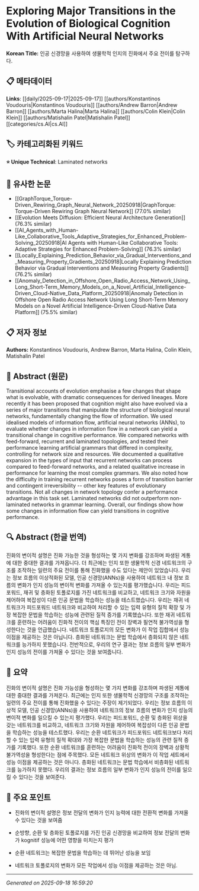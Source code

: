 
# Exploring Major Transitions in the Evolution of Biological Cognition With Artificial Neural Networks

**Korean Title:** 인공 신경망을 사용하여 생물학적 인지의 진화에서 주요 전이를 탐구하다.

## 📋 메타데이터

**Links**: [[daily/2025-09-17|2025-09-17]] [[authors/Konstantinos Voudouris|Konstantinos Voudouris]] [[authors/Andrew Barron|Andrew Barron]] [[authors/Marta Halina|Marta Halina]] [[authors/Colin Klein|Colin Klein]] [[authors/Matishalin Patel|Matishalin Patel]] [[categories/cs.AI|cs.AI]]

## 🏷️ 카테고리화된 키워드
**⭐ Unique Technical**: Laminated networks

## 🔗 유사한 논문
- [[GraphTorque_Torque-Driven_Rewiring_Graph_Neural_Network_20250918|GraphTorque: Torque-Driven Rewiring Graph Neural Network]] (77.0% similar)
- [[Evolution Meets Diffusion: Efficient Neural Architecture Generation]] (76.3% similar)
- [[AI_Agents_with_Human-Like_Collaborative_Tools_Adaptive_Strategies_for_Enhanced_Problem-Solving_20250918|AI Agents with Human-Like Collaborative Tools: Adaptive Strategies for Enhanced Problem-Solving]] (76.3% similar)
- [[Locally_Explaining_Prediction_Behavior_via_Gradual_Interventions_and_Measuring_Property_Gradients_20250918|Locally Explaining Prediction Behavior via Gradual Interventions and Measuring Property Gradients]] (76.2% similar)
- [[Anomaly_Detection_in_Offshore_Open_Radio_Access_Network_Using_Long_Short-Term_Memory_Models_on_a_Novel_Artificial_Intelligence-Driven_Cloud-Native_Data_Platform_20250918|Anomaly Detection in Offshore Open Radio Access Network Using Long Short-Term Memory Models on a Novel Artificial Intelligence-Driven Cloud-Native Data Platform]] (75.5% similar)

## 📋 저자 정보

**Authors:** Konstantinos Voudouris, Andrew Barron, Marta Halina, Colin Klein, Matishalin Patel

## 📄 Abstract (원문)

Transitional accounts of evolution emphasise a few changes that shape what is
evolvable, with dramatic consequences for derived lineages. More recently it
has been proposed that cognition might also have evolved via a series of major
transitions that manipulate the structure of biological neural networks,
fundamentally changing the flow of information. We used idealised models of
information flow, artificial neural networks (ANNs), to evaluate whether
changes in information flow in a network can yield a transitional change in
cognitive performance. We compared networks with feed-forward, recurrent and
laminated topologies, and tested their performance learning artificial grammars
that differed in complexity, controlling for network size and resources. We
documented a qualitative expansion in the types of input that recurrent
networks can process compared to feed-forward networks, and a related
qualitative increase in performance for learning the most complex grammars. We
also noted how the difficulty in training recurrent networks poses a form of
transition barrier and contingent irreversibility -- other key features of
evolutionary transitions. Not all changes in network topology confer a
performance advantage in this task set. Laminated networks did not outperform
non-laminated networks in grammar learning. Overall, our findings show how some
changes in information flow can yield transitions in cognitive performance.

## 🔍 Abstract (한글 번역)

진화의 변이적 설명은 진화 가능한 것을 형성하는 몇 가지 변화를 강조하며 파생된 계통에 대한 중대한 결과를 가져옵니다. 더 최근에는 인지 또한 생물학적 신경 네트워크의 구조를 조작하는 일련의 주요 전이를 통해 진화했을 수도 있다는 제안이 있었습니다. 우리는 정보 흐름의 이상적화된 모델, 인공 신경망(ANNs)을 사용하여 네트워크 내 정보 흐름의 변화가 인지 성능의 변이적 변화를 가져올 수 있는지를 평가했습니다. 우리는 피드포워드, 재귀 및 층화된 토폴로지를 가진 네트워크를 비교하고, 네트워크 크기와 자원을 제어하여 복잡성이 다른 인공 문법을 학습하는 성능을 테스트했습니다. 우리는 재귀 네트워크가 피드포워드 네트워크와 비교하여 처리할 수 있는 입력 유형의 질적 확장 및 가장 복잡한 문법을 학습하는 성능에 관련된 질적 증가를 기록했습니다. 또한 재귀 네트워크를 훈련하는 어려움이 진화적 전이의 핵심 특징인 전이 장벽과 필연적 불가역성을 형성한다는 것을 언급했습니다. 네트워크 토폴로지의 모든 변화가 이 작업 집합에서 성능 이점을 제공하는 것은 아닙니다. 층화된 네트워크는 문법 학습에서 층화되지 않은 네트워크를 능가하지 못했습니다. 전반적으로, 우리의 연구 결과는 정보 흐름의 일부 변화가 인지 성능의 전이를 가져올 수 있다는 것을 보여줍니다.

## 📝 요약

진화의 변이적 설명은 진화 가능성을 형성하는 몇 가지 변화를 강조하며 파생된 계통에 대한 중대한 결과를 가져온다. 최근에는 인지 또한 생물학적 신경망의 구조를 조작하는 일련의 주요 전이를 통해 진화했을 수 있다는 주장이 제기되었다. 우리는 정보 흐름의 이상적 모델, 인공 신경망(ANNs)을 사용하여 네트워크의 정보 흐름의 변화가 인지 성능의 변이적 변화를 일으킬 수 있는지 평가했다. 우리는 피드포워드, 순환 및 층화된 위상을 갖는 네트워크를 비교하고, 네트워크 크기와 자원을 제어하여 복잡성이 다른 인공 문법을 학습하는 성능을 테스트했다. 우리는 순환 네트워크가 피드포워드 네트워크보다 처리할 수 있는 입력 유형의 질적 확대와 가장 복잡한 문법을 학습하는 성능의 관련 질적 증가를 기록했다. 또한 순환 네트워크를 훈련하는 어려움이 진화적 전이의 장벽과 상황적 불가역성을 형성한다는 점에 주목했다. 모든 네트워크 위상의 변화가 이 작업 세트에서 성능 이점을 제공하는 것은 아니다. 층화된 네트워크는 문법 학습에서 비층화된 네트워크를 능가하지 못했다. 우리의 결과는 정보 흐름의 일부 변화가 인지 성능의 전이를 일으킬 수 있다는 것을 보여준다.

## 🎯 주요 포인트

- 진화의 변이적 설명은 정보 전달의 변화가 인지 능력에 대한 전환적 변화를 가져올 수 있다는 것을 보여줌

- 순방향, 순환 및 층화된 토폴로지를 가진 인공 신경망을 비교하여 정보 전달의 변화가 kognitif 성능에 어떤 영향을 미치는지 평가

- 순환 네트워크는 복잡한 문법을 학습하는 데 뛰어난 성능을 보임

- 네트워크 토폴로지의 변화가 모든 작업에서 성능 이점을 제공하는 것은 아님.

---

*Generated on 2025-09-18 16:59:20*